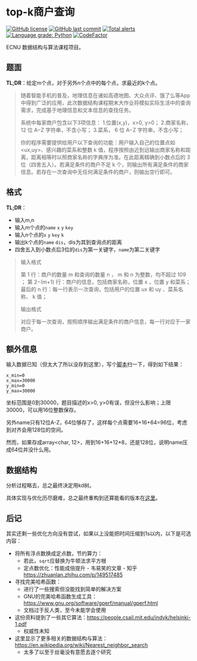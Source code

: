 # top-k商户查询

[![GitHub license](https://img.shields.io/github/license/ccxxxi/k-nearest-neighbors)](LICENSE)
[![GitHub last commit](https://img.shields.io/github/last-commit/ccxxxi/k-nearest-neighbors)](https://github.com/CCXXXI/k-nearest-neighbors/commits)
[![Total alerts](https://img.shields.io/lgtm/alerts/g/CCXXXI/k-nearest-neighbors.svg?logo=lgtm&logoWidth=18)](https://lgtm.com/projects/g/CCXXXI/k-nearest-neighbors/alerts/)
[![Language grade: Python](https://img.shields.io/lgtm/grade/python/g/CCXXXI/k-nearest-neighbors.svg?logo=lgtm&logoWidth=18)](https://lgtm.com/projects/g/CCXXXI/k-nearest-neighbors/context:python)
[![CodeFactor](https://www.codefactor.io/repository/github/ccxxxi/k-nearest-neighbors/badge)](https://www.codefactor.io/repository/github/ccxxxi/k-nearest-neighbors)

ECNU 数据结构与算法课程项目。

## 题面

**TL;DR**：给定m个点，对于另外n个点中的每个点，求最近的k个点。

> 随着智能手机的普及，地理信息在诸如高德地图、大众点评、饿了么等App中得到广泛的应用，此次数据结构课程期末大作业将模拟实际生活中的查询需求，完成基于地理信息和文本信息的查找任务。
>
> 系统中每家商户包含以下3项信息：
> 1.位置(x,y)，x>0, y>0；
> 2.商家名称， 12 位 A−Z 字符串，不含小写；
> 3.菜系， 6 位 A−Z 字符串，不含小写；
>
> 你的程序需要提供给用户以下查询的功能：用户输入自己的位置点如 <ux,uy>、感兴趣的菜系和整数 k 值，程序按照由近到远输出商家名称和距离，距离相等时以照商家名称的字典序为准。在此距离精确到小数点后的 3 位（四舍五入）。若满足条件的商户不足 k 个，则输出所有满足条件的商家信息。若存在一次查询中无任何满足条件的商户，则输出空行即可。

## 格式

**TL;DR**：

* 输入m,n
* 输入m个点的`name` `x` `y` `key`
* 输入n个点的`x` `y` `key` `k`
* 输出k个点的`name` `dis`，dis为其到查询点的距离
* 四舍五入到小数点后3位的`dis`为第一关键字，`name`为第二关键字

> 输入格式
>
> 第 1 行：商户的数量 m 和查询的数量 n ， m 和 n 为整数，均不超过 109 ；
> 第 2−(m+1) 行：商户的信息，包括商家名称，位置 x ，位置 y 和菜系；
> 最后的 n 行：每一行表示一次查询，包括用户的位置 ux 和 uy 、菜系名称、 k 值；
>
> 输出格式
>
> 对应于每一次查询，按照顺序输出满足条件的商户信息，每一行对应于一家商户。

## 额外信息

输入数据已知（但太大了所以没存到这里），写个[脚本](#file-test-py)扫一下，得到如下结果：

```
x_min=0
x_max=30000
y_min=0
y_max=30000
```

坐标范围是0到30000，题目描述的x>0, y>0有误，但没什么影响；上限30000，可以用16位整数保存。

另外name只有12位A-Z，64位够存了，这样每个点需要16+16+64=96位，考虑到对齐会用128位的空间。

然而，如果存成array<char, 12>，用到16+16+12*8，还是128位，说明name压成64位并没什么用。

## 数据结构

分析过程略去，总之最终决定用kd树。

具体实现与优化历尽磨难，总之最终重构到还算能看的版本在[这里](#file-eoj_contest289_problemb-cpp)。

## 后记
其实还剩一些优化方向没有尝试，如果以上没能把时间压缩到1s以内，以下是可选内容：

* 将所有浮点数换成定点数，节约算力：
  * 若此，`sqrt`应替换为牛顿法求平方根
  * 定点数优化：性能成倍提升 - 韦易笑的文章 - 知乎 https://zhuanlan.zhihu.com/p/149517485
* 寻找完美哈希函数：
  * 进行了一些搜索但没能找到简单的解决方案
  * GNU的完美哈希函数生成工具：https://www.gnu.org/software/gperf/manual/gperf.html
  * 文档过于反人类，至今未能学会使用
* 这份资料提到了一些其它算法：https://people.csail.mit.edu/indyk/helsinki-1.pdf
  * 权威性未知
* 这里显示了更多相关的数据结构与算法：https://en.wikipedia.org/wiki/Nearest_neighbor_search
  * 太多了以至于丝毫没有意愿去逐个研究